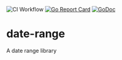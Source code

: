 ![CI Workflow](https://github.com/felixenescu/daterange/actions/workflows/ci.yml/badge.svg)
[![Go Report Card](https://goreportcard.com/badge/github.com/felixenescu/daterange)](https://goreportcard.com/report/github.com/felixenescu/daterange)
[![GoDoc](https://godoc.org/github.com/felixenescu/daterange?status.svg)](http://godoc.org/github.com/felixenescu/daterange)


# date-range
A date range library
